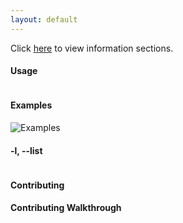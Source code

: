 ```yaml
---
layout: default
---
```


Click [here](content) to view information sections.

#### Usage
```
```

#### Examples
![Examples](.gif)
    
#### -l, \-\-list  
```
```
   
#### Contributing

#### Contributing Walkthrough  
